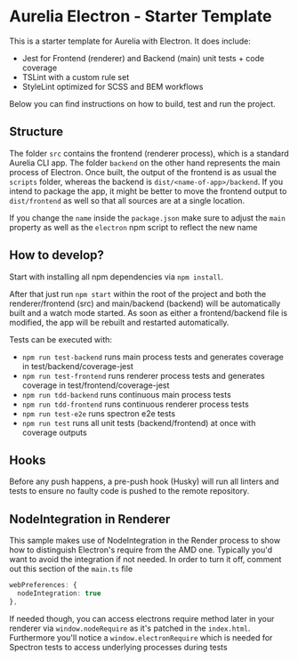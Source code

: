 # Aurelia Electron - Starter Template

This is a starter template for Aurelia with Electron. It does include:

* Jest for Frontend (renderer) and Backend (main) unit tests + code coverage
* TSLint with a custom rule set
* StyleLint optimized for SCSS and BEM workflows

Below you can find instructions on how to build, test and run the project.

## Structure

The folder `src` contains the frontend (renderer process), which is a standard Aurelia CLI app. The folder `backend` on the other hand represents the main process of Electron.
Once built, the output of the frontend is as usual the `scripts` folder, whereas the backend is `dist/<name-of-app>/backend`. If you intend to package the app, it might be better
to move the frontend output to `dist/frontend` as well so that all sources are at a single location.

If you change the `name` inside the `package.json` make sure to adjust the `main` property as well as the `electron` npm script to reflect the new name

## How to develop?

Start with installing all npm dependencies via `npm install`.

After that just run `npm start` within the root of the project and both the renderer/frontend (src) and main/backend (backend) will be automatically built and a watch mode started. As soon as either a frontend/backend file is modified, the app will be rebuilt and restarted automatically.

Tests can be executed with:

* `npm run test-backend` runs main process tests and generates coverage in test/backend/coverage-jest
* `npm run test-frontend` runs renderer process tests and generates coverage in test/frontend/coverage-jest
* `npm run tdd-backend` runs continuous main process tests
* `npm run tdd-frontend` runs continuous renderer process tests
* `npm run test-e2e` runs spectron e2e tests
* `npm run test` runs all unit tests (backend/frontend) at once with coverage outputs

## Hooks

Before any push happens, a pre-push hook (Husky) will run all linters and tests to ensure no faulty code is pushed to the remote repository.

## NodeIntegration in Renderer

This sample makes use of NodeIntegration in the Render process to show how to distinguish Electron's require from the AMD one.
Typically you'd want to avoid the integration if not needed. In order to turn it off, comment out this section of the `main.ts` file

```typescript
webPreferences: {
  nodeIntegration: true
},
```

If needed though, you can access electrons require method later in your renderer via `window.nodeRequire` as it's patched in the `index.html`.
Furthermore you'll notice a `window.electronRequire` which is needed for Spectron tests to access underlying processes during tests
